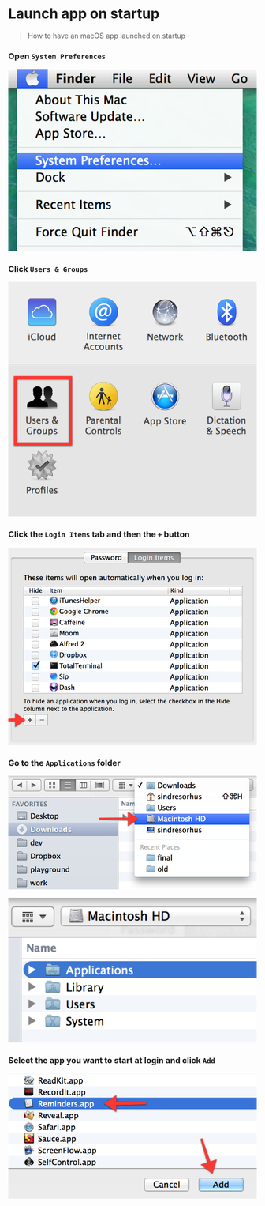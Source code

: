 # Launch app on startup

> How to have an macOS app launched on startup


### Open `System Preferences`

![](images/launch-app-on-startup-macos/1.png)

### Click `Users & Groups`

![](images/launch-app-on-startup-macos/2.png)

### Click the `Login Items` tab and then the `+` button

![](images/launch-app-on-startup-macos/3.png)

### Go to the `Applications` folder

![](images/launch-app-on-startup-macos/4.png)

![](images/launch-app-on-startup-macos/5.png)

### Select the app you want to start at login and click `Add`

![](images/launch-app-on-startup-macos/6.png)
